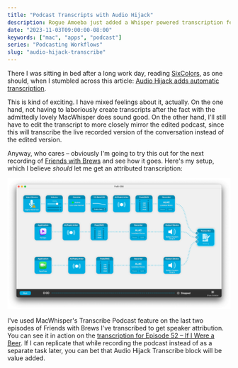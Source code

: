 ```yaml
---
title: "Podcast Transcripts with Audio Hijack"
description: Rogue Amoeba just added a Whisper powered transcription feature to Audio Hijack, and I am going to give it a try.
date: "2023-11-03T09:00:00-08:00"
keywords: ["mac", "apps", "podcast"]
series: "Podcasting Workflows"
slug: "audio-hijack-transcribe"
---
```


There I was sitting in bed after a long work day, reading [SixColors](https://sixcolors.com/), as one should, when I stumbled across this article: [Audio Hijack adds automatic transcription](https://sixcolors.com/post/2023/11/audio-hijack-adds-automatic-transcription/).

This is kind of exciting. I have mixed feelings about it, actually. On the one hand, not having to laboriously create transcripts after the fact with the admittedly lovely MacWhisper does sound good. On the other hand, I'll still have to edit the transcript to more closely mirror the edited podcast, since this will transcribe the live recorded version of the conversation instead of the edited version.

Anyway, who cares – obviously I'm going to try this out for the next recording of [Friends with Brews](https://friendswithbrews.com) and see how it goes. Here's my setup, which I believe *should* let me get an attributed transcription:

[![Audio Hijack Transcript Block](../../assets/images/posts/Transcript-block-2E72E021-C8FC-4E13-881D-D0B7CAF2E534.png)](/images/posts/Transcript-block-2E72E021-C8FC-4E13-881D-D0B7CAF2E534.png)

I've used MacWhisper's Transcribe Podcast feature on the last two episodes of Friends with Brews I've transcribed to get speaker attribution. You can see it in action on the [transcription for Episode 52 – If I Were a Beer](https://friendswithbrews.com/transcripts/52/). If I can replicate that while recording the podcast instead of as a separate task later, you can bet that Audio Hijack Transcribe block will be value added.
